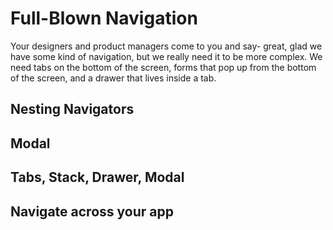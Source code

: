 # Full-Blown Navigation

Your designers and product managers come to you and say- great, glad we have some kind of navigation, but we really need it to be more complex. We need tabs on the bottom of the screen, forms that pop up from the bottom of the screen, and a drawer that lives inside a tab.

## Nesting Navigators

## Modal

## Tabs, Stack, Drawer, Modal

## Navigate across your app
